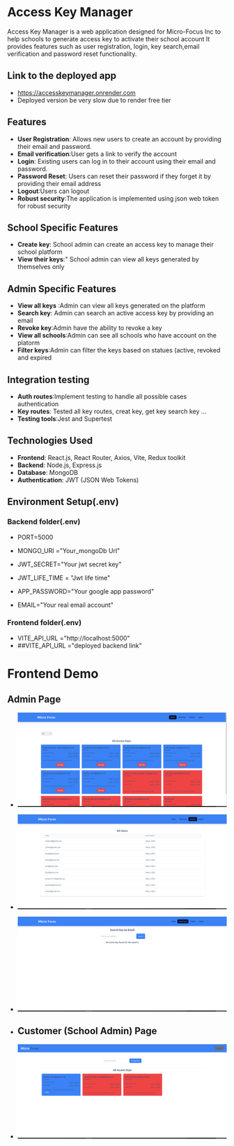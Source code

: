 # Access Key Manager

Access Key Manager is a web application designed  for Micro-Focus Inc to help schools to generate access key to activate their school account It provides features such as user registration, login, key search,email verification and password reset functionality.

## Link to the deployed app
- https://accesskeymanager.onrender.com
- Deployed version be very slow due to render free tier



## Features

- **User Registration**: Allows new users to create an account by providing their email and password.
- **Email verification**:User gets a link to verify the account
- **Login**: Existing users can log in to their account using their email and password.
- **Password Reset**: Users can reset their password if they forget it by providing their email address
- **Logout**:Users can logout 
- **Robust security**:The application is implemented using json web token for robust security

## School Specific Features
- **Create key**: School admin can create an access key to manage their school platform
- **View their keys**:" School admin can view all keys generated by themselves only



## Admin Specific Features
- **View all keys** :Admin can view all keys generated on the platform
- **Search key**: Admin can search an active access key by providing an email
- **Revoke key**:Admin have the ability to revoke a key
- **View all schools**:Admin can see all schools who have account on the platorm
- **Filter keys**:Admin can filter the keys based on statues (active, revoked and expired

## Integration testing
- **Auth routes**:Implement testing to handle all possible cases authentication
- **Key routes**: Tested all key routes, creat key, get key search key ...
- **Testing tools**:Jest and Supertest

## Technologies Used

- **Frontend**: React.js, React Router, Axios, Vite, Redux toolkit
- **Backend**: Node.js, Express.js
- **Database**: MongoDB
- **Authentication**: JWT (JSON Web Tokens)

## Environment Setup(.env)
### Backend folder(.env)
- PORT=5000
- MONGO_URI ="Your_mongoDb Url"

- JWT_SECRET="Your jwt secret key"
- JWT_LIFE_TIME = "Jwt life time"

- APP_PASSWORD="Your google app password"
- EMAIL="Your real email account"
### Frontend folder(.env)
- VITE_API_URL ="http://localhost:5000"
- ##VITE_API_URL ="deployed backend link"


# Frontend Demo
## Admin Page

- ![Screenshot from accessKeyManager](https://github.com/mwayandau1/accessKeyManager/blob/main/frontend/src/assets/admin.png)

- ![Screenshot from accessKeyManager](https://github.com/mwayandau1/accessKeyManager/blob/main/frontend/src/assets/admin2.png)

- ![Screenshot from accessKeyManager](https://github.com/mwayandau1/accessKeyManager/blob/main/frontend/src/assets/admin3..png)
- ## Customer (School Admin) Page

- ![Screenshot from accessKeyManager](https://github.com/mwayandau1/accessKeyManager/blob/main/frontend/src/assets/user1.png)


